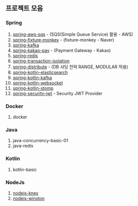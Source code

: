 ## 프로젝트 모음

### Spring
1. [spring-aws-sqs](https://github.com/snowlight-aemt/basic-project-colletion/tree/master/spring-aws-sqs) - (SQS(Simple Queue Service) 활용 - AWS)
2. [spring-fixture-monkey](https://github.com/snowlight-aemt/basic-project-colletion/tree/master/spring-fixture-monkey) - (fixture-monkey - Naver)
3. [spring-kafka](https://github.com/snowlight-aemt/basic-project-colletion/tree/master/spring-kafka)
4. [spring-kakao-pay](https://github.com/snowlight-aemt/basic-project-colletion/tree/master/spring-kakao-pay-api) - (Payment Gateway - Kakao)
5. [spring-redis](https://github.com/snowlight-aemt/basic-project-colletion/tree/master/spring-redis)
6. [spring-transaction-isolation](https://github.com/snowlight-aemt/basic-project-colletion/tree/master/spring-transaction-isoration-01)
8. [spring-distribute](https://github.com/snowlight-aemt/basic-project-colletion/tree/master/spring-distribute) - (DB 샤딩 전략 RANGE, MODULAR 적용)
9. [spring-kotlin-elasticsearch](https://github.com/snowlight-aemt/basic-project-colletion/tree/master/spring-kotlin-elasticsearch)
10. [spring-kotlin-kafka](https://github.com/snowlight-aemt/basic-project-colletion/tree/master/spring-kotlin-kafka)
11. [spring-kotlin-websocket](https://github.com/snowlight-aemt/basic-project-colletion/tree/master/spring-kotlin-websocket)
12. [spring-kotlin-stomp](https://github.com/snowlight-aemt/basic-project-colletion/tree/master/spring-kotlin-stomp)
13. [spring-security-jwt](https://github.com/snowlight-aemt/basic-project-colletion/tree/master/spring-security-jwt) - Security JWT Provider

### Docker
1. docker

### Java
1. java-concurrency-basic-01
2. java-redis

### Kotlin
1. kotlin-basic

### NodeJs
1. [nodejs-knex](https://github.com/snowlight-aemt/basic-project-colletion/tree/master/nodejs-knex)
2. [nodejs-winston](https://github.com/snowlight-aemt/basic-project-colletion/tree/master/nodejs-winston)
